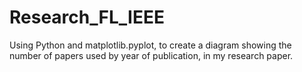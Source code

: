 # Research_FL_IEEE

Using Python and matplotlib.pyplot, to create a diagram showing the number of papers used by year of publication, in my research paper. 
